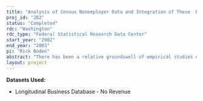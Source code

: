 ```yaml
---
title: "Analysis of Census Nonemployer Data and Integration of These  Data into Other Census Longitudinal Data Series"
proj_id: "282"
status: "Completed"
rdc: "Washington"
rdc_type: "Federal Statistical Research Data Center"
start_year: "2002"
end_year: "2003"
pi: "Rick Boden"
abstract: "There has been a relative groundswell of empirical studies of business survival/turnover over the past decade.  However, most of these studies have one notable limitation--i.e., they are typically restricted to employer businesses.  The Center for Economic Studies (CES) has acquired microdata on tens of millions of nonemployer "firms."  I propose longitudinally linking as many of these records as possible over the years for which the nonemployer microdata are available.  I also plan to match these records to the Census Bureau's business register, as well as one of the Bureau's longitudinal business microdata files.  Upon completion of these matches, I intend to revisit empirical modeling of business dissolution (using hazard functions), to analyze the inter-temporal transition of business entities into and out of employer status, and to analyze patterns in receipts change (for surviving entities) over time.  Some of the other questions that I intend to address in this project include the following.  How many new employer firms were previously nonemployer firms?  What are the general patterns of transition of business entities between employer and nonemployer status?  How many firms with receipts below Census' cutoff (to be included in published nonemployer statistics) actually continue and grow to exceed that receipts threshold in subsequent years?  How do macro- and local economic conditions influence business formation and dissolution? "
layout: project
---
```


**Datasets Used:**

  - Longitudinal Business Database - No Revenue 

